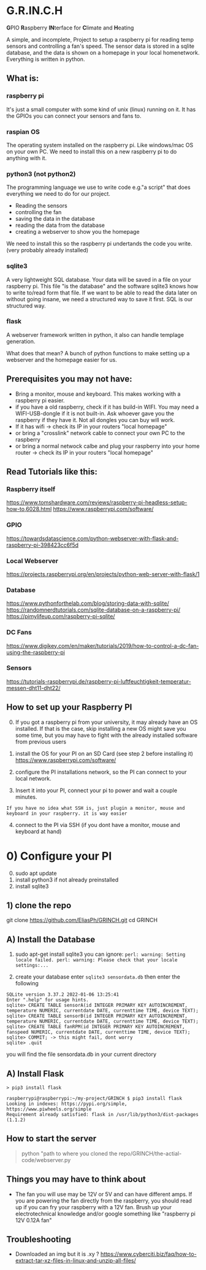 # G.R.IN.C.H
**G**PIO **R**aspberry **IN**terface for **C**limate and **H**eating


A simple, and incomplete, Project to setup a raspberry pi for reading temp sensors and controlling a fan's speed.
The sensor data is stored in a sqlite database, and the data is shown on a homepage in your local homenetwork.
Everything is written in python. 

## What is:

### raspberry pi
It's just a small computer with some kind of unix (linux) running on it. It has the GPIOs you can connect your sensors and fans to. 

### raspian OS
The operating system installed on the raspberry pi. Like windows/mac OS on your own PC. 
We need to install this on a new raspberry pi to do anything with it. 

### python3 (not python2)
The programming language we use to write code e.g."a script" that does everything we need to do for our project.
- Reading the sensors
- controlling the fan
- saving the data in the database
- reading the data from the database
- creating a webserver to show you the homepage

We need to install this so the raspberry pi undertands the code you write. (very probably already installed)

### sqlite3
A very lightweight SQL database. Your data will be saved in a file on your raspberry pi. This file "is the database" and the software sqlite3 knows how to write to/read form that file. If we want to be able to read the data later on without going insane, we need a structured way to save it first. SQL is our structured way. 

### flask
A webserver framework written in python, it also can handle templage generation.

What does that mean? 
A bunch of python functions to make setting up a webserver and the homepage easier for us. 

## Prerequisites you may not have:
- Bring a monitor, mouse and keyboard. This makes working with a raspberry pi easier. 
- if you have a old raspberry, check if it has build-in WIFI. You may need a WIFI-USB-dongle if it is not built-in. Ask whoever gave you the raspberry if they have it. Not all dongles you can buy will work.
- If it has wifi -> check its IP in your routers "local homepage"
- or bring a "crosslink" network cable to connect your own PC to the raspberry
- or bring a normal netwock calbe and plug your raspberry into your home router -> check its IP in your routers "local homepage"


## Read Tutorials like this:

### Raspberry itself
https://www.tomshardware.com/reviews/raspberry-pi-headless-setup-how-to,6028.html
https://www.raspberrypi.com/software/
### GPIO
https://towardsdatascience.com/python-webserver-with-flask-and-raspberry-pi-398423cc6f5d
### Local Webserver 
https://projects.raspberrypi.org/en/projects/python-web-server-with-flask/1
### Database
https://www.pythonforthelab.com/blog/storing-data-with-sqlite/
https://randomnerdtutorials.com/sqlite-database-on-a-raspberry-pi/
https://pimylifeup.com/raspberry-pi-sqlite/
### DC Fans
https://www.digikey.com/en/maker/tutorials/2019/how-to-control-a-dc-fan-using-the-raspberry-pi
### Sensors
https://tutorials-raspberrypi.de/raspberry-pi-luftfeuchtigkeit-temperatur-messen-dht11-dht22/


## How to set up your Raspberry PI
0. If you got a raspberry pi from your university, it may already have an OS installed. 
 If that is the case, skip installing a new OS might save you some time, but you may have to fight with the already installed software from previous users
1. install the OS for your PI on an SD Card  (see step 2 before installing it)
https://www.raspberrypi.com/software/

2. configure the PI installations network, so the PI can connect to your local network.
3. Insert it into your PI, connect your pi to power and wait a couple minutes. 

`If you have no idea what SSH is, just plugin a monitor, mouse and keyboard in your raspberry. it is way easier` 

4. connect to the PI via SSH  (if you dont have a monitor, mouse and keyboard at hand)




# 0) Configure your PI
0. sudo apt update
1. install python3 if not already preinstalled
2. install sqlite3

## 1) clone the repo
git clone https://github.com/EliasPh/GRINCH.git
cd GRINCH

## A) Install the Database
1. sudo apt-get install sqlite3
you can ignore:
`perl: warning: Setting locale failed. perl: warning: Please check that your locale settings:...`

2. create your database
enter `sqlite3 sensordata.db` 
then enter the following

```
SQLite version 3.37.2 2022-01-06 13:25:41
Enter ".help" for usage hints.
sqlite> CREATE TABLE sensorA(id INTEGER PRIMARY KEY AUTOINCREMENT, temperature NUMERIC, currentdate DATE, currenttime TIME, device TEXT);
sqlite> CREATE TABLE sensorB(id INTEGER PRIMARY KEY AUTOINCREMENT, temperature NUMERIC, currentdate DATE, currenttime TIME, device TEXT);
sqlite> CREATE TABLE fanRPM(id INTEGER PRIMARY KEY AUTOINCREMENT, fanspeed NUMERIC, currentdate DATE, currenttime TIME, device TEXT);
sqlite> COMMIT; -> this might fail, dont worry
sqlite> .quit
```
you will find the file sensordata.db in your current directory



## A) Install Flask
`> pip3 install flask`

```
raspberrypi@raspberrypi:~/my-project/GRINCH $ pip3 install flask
Looking in indexes: https://pypi.org/simple, https://www.piwheels.org/simple
Requirement already satisfied: flask in /usr/lib/python3/dist-packages (1.1.2)

```

## How to start the server
> python "path to where you cloned the repo/GRINCH/the-actial-code/webserver.py



## Things you may have to think about
- The fan you will use may be 12V or 5V and can have different amps. If you are powering the fan directly from the raspberry, you should read up if you can fry your raspberry with a 12V fan. Brush up your electrotechnical knowledge and/or google something like "raspberry pi 12V 0.12A fan"


## Troubleshooting
- Downloaded an img but it is .xy ?
https://www.cyberciti.biz/faq/how-to-extract-tar-xz-files-in-linux-and-unzip-all-files/